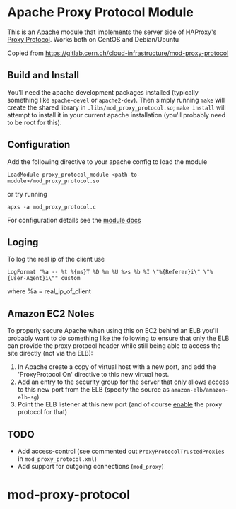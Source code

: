 # Apache Proxy Protocol Module

This is an [Apache](http://httpd.apache.org/) module that implements the
server side of HAProxy's
[Proxy Protocol](http://blog.haproxy.com/haproxy/proxy-protocol/). Works both on CentOS and Debian/Ubuntu

Copied from https://gitlab.cern.ch/cloud-infrastructure/mod-proxy-protocol

## Build and Install

You'll need the apache development packages installed (typically something
like `apache-devel` or `apache2-dev`). Then simply running `make` will
create the shared library in `.libs/mod_proxy_protocol.so`; `make install`
will attempt to install it in your current apache installation (you'll
probably need to be root for this).

## Configuration

Add the following directive to your apache config to load the module

    LoadModule proxy_protocol_module <path-to-module>/mod_proxy_protocol.so

or try running

    apxs -a mod_proxy_protocol.c

For configuration details see the
[module docs](http://roadrunner2.github.io/mod-proxy-protocol/mod_proxy_protocol.html)
## Loging 
 
To log the real ip of the client use

    LogFormat "%a -- %t %{ms}T %D %m %U %>s %b %I \"%{Referer}i\" \"%{User-Agent}i\"" custom
where %a = real_ip_of_client

## Amazon EC2 Notes

To properly secure Apache when using this on EC2 behind an ELB you'll probably
want to do something like the following to ensure that only the ELB can
provide the proxy protocol header while still being able to access the site
directly (not via the ELB):

1. In Apache create a copy of virtual host with a new port, and add the
   'ProxyProtocol On' directive to this new virtual host.
2. Add an entry to the security group for the server that only allows access
   to this new port from the ELB (specify the source as `amazon-elb/amazon-elb-sg`)
3. Point the ELB listener at this new port (and of course
   [enable](http://docs.aws.amazon.com/ElasticLoadBalancing/latest/DeveloperGuide/enable-proxy-protocol.html)
   the proxy protocol for that)

## TODO

* Add access-control (see commented out `ProxyProtocolTrustedProxies` in
  `mod_proxy_protocol.xml`)
* Add support for outgoing connections (`mod_proxy`)

# mod-proxy-protocol
